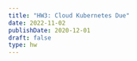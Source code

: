 ```yaml
---
title: "HW3: Cloud Kubernetes Due"
date: 2022-11-02
publishDate: 2020-12-01
draft: false
type: hw
---
```

